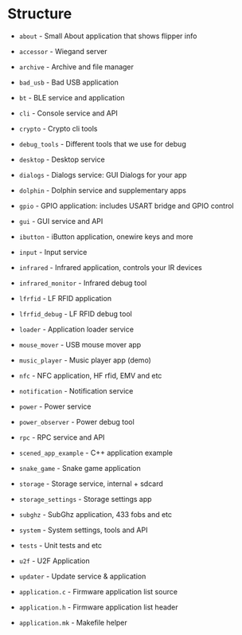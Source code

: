# Structure

- `about`               - Small About application that shows flipper info
- `accessor`            - Wiegand server
- `archive`             - Archive and file manager 
- `bad_usb`             - Bad USB application
- `bt`                  - BLE service and application
- `cli`                 - Console service and API
- `crypto`              - Crypto cli tools
- `debug_tools`         - Different tools that we use for debug
- `desktop`             - Desktop service
- `dialogs`             - Dialogs service: GUI Dialogs for your app
- `dolphin`             - Dolphin service and supplementary apps
- `gpio`                - GPIO application: includes USART bridge and GPIO control
- `gui`                 - GUI service and API
- `ibutton`             - iButton application, onewire keys and more
- `input`               - Input service
- `infrared`            - Infrared application, controls your IR devices
- `infrared_monitor`    - Infrared debug tool
- `lfrfid`              - LF RFID application
- `lfrfid_debug`        - LF RFID debug tool
- `loader`              - Application loader service
- `mouse_mover`         - USB mouse mover app
- `music_player`        - Music player app (demo)
- `nfc`                 - NFC application, HF rfid, EMV and etc
- `notification`        - Notification service 
- `power`               - Power service
- `power_observer`      - Power debug tool
- `rpc`                 - RPC service and API
- `scened_app_example`  - C++ application example
- `snake_game`          - Snake game application
- `storage`             - Storage service, internal + sdcard
- `storage_settings`    - Storage settings app
- `subghz`              - SubGhz application, 433 fobs and etc
- `system`              - System settings, tools and API
- `tests`               - Unit tests and etc
- `u2f`                 - U2F Application
- `updater`             - Update service & application

- `application.c`       - Firmware application list source
- `application.h`       - Firmware application list header
- `application.mk`      - Makefile helper
